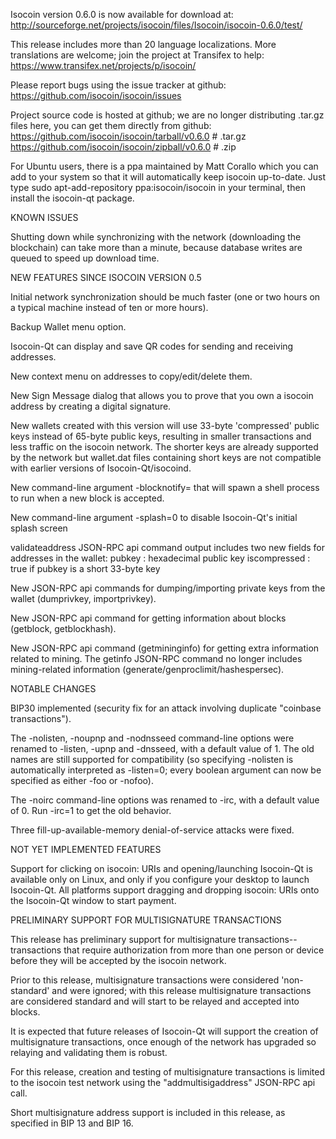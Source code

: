 Isocoin version 0.6.0 is now available for download at:
http://sourceforge.net/projects/isocoin/files/Isocoin/isocoin-0.6.0/test/

This release includes more than 20 language localizations.
More translations are welcome; join the
project at Transifex to help:
https://www.transifex.net/projects/p/isocoin/

Please report bugs using the issue tracker at github:
https://github.com/isocoin/isocoin/issues

Project source code is hosted at github; we are no longer
distributing .tar.gz files here, you can get them
directly from github:
https://github.com/isocoin/isocoin/tarball/v0.6.0  # .tar.gz
https://github.com/isocoin/isocoin/zipball/v0.6.0  # .zip

For Ubuntu users, there is a ppa maintained by Matt Corallo which
you can add to your system so that it will automatically keep
isocoin up-to-date.  Just type
sudo apt-add-repository ppa:isocoin/isocoin
in your terminal, then install the isocoin-qt package.


KNOWN ISSUES

Shutting down while synchronizing with the network
(downloading the blockchain) can take more than a minute,
because database writes are queued to speed up download
time.


NEW FEATURES SINCE ISOCOIN VERSION 0.5

Initial network synchronization should be much faster
(one or two hours on a typical machine instead of ten or more
hours).

Backup Wallet menu option.

Isocoin-Qt can display and save QR codes for sending
and receiving addresses.

New context menu on addresses to copy/edit/delete them.

New Sign Message dialog that allows you to prove that you
own a isocoin address by creating a digital
signature.

New wallets created with this version will
use 33-byte 'compressed' public keys instead of
65-byte public keys, resulting in smaller
transactions and less traffic on the isocoin
network. The shorter keys are already supported
by the network but wallet.dat files containing
short keys are not compatible with earlier
versions of Isocoin-Qt/isocoind.

New command-line argument -blocknotify=<command>
that will spawn a shell process to run <command> 
when a new block is accepted.

New command-line argument -splash=0 to disable
Isocoin-Qt's initial splash screen

validateaddress JSON-RPC api command output includes
two new fields for addresses in the wallet:
pubkey : hexadecimal public key
iscompressed : true if pubkey is a short 33-byte key

New JSON-RPC api commands for dumping/importing
private keys from the wallet (dumprivkey, importprivkey).

New JSON-RPC api command for getting information about
blocks (getblock, getblockhash).

New JSON-RPC api command (getmininginfo) for getting
extra information related to mining. The getinfo
JSON-RPC command no longer includes mining-related
information (generate/genproclimit/hashespersec).



NOTABLE CHANGES

BIP30 implemented (security fix for an attack involving
duplicate "coinbase transactions").

The -nolisten, -noupnp and -nodnsseed command-line
options were renamed to -listen, -upnp and -dnsseed,
with a default value of 1. The old names are still
supported for compatibility (so specifying -nolisten
is automatically interpreted as -listen=0; every
boolean argument can now be specified as either
-foo or -nofoo).

The -noirc command-line options was renamed to
-irc, with a default value of 0. Run -irc=1 to
get the old behavior.

Three fill-up-available-memory denial-of-service
attacks were fixed.


NOT YET IMPLEMENTED FEATURES

Support for clicking on isocoin: URIs and
opening/launching Isocoin-Qt is available only on Linux,
and only if you configure your desktop to launch
Isocoin-Qt. All platforms support dragging and dropping
isocoin: URIs onto the Isocoin-Qt window to start
payment.


PRELIMINARY SUPPORT FOR MULTISIGNATURE TRANSACTIONS

This release has preliminary support for multisignature
transactions-- transactions that require authorization
from more than one person or device before they
will be accepted by the isocoin network.

Prior to this release, multisignature transactions
were considered 'non-standard' and were ignored;
with this release multisignature transactions are
considered standard and will start to be relayed
and accepted into blocks.

It is expected that future releases of Isocoin-Qt
will support the creation of multisignature transactions,
once enough of the network has upgraded so relaying
and validating them is robust.

For this release, creation and testing of multisignature
transactions is limited to the isocoin test network using
the "addmultisigaddress" JSON-RPC api call.

Short multisignature address support is included in this
release, as specified in BIP 13 and BIP 16.
